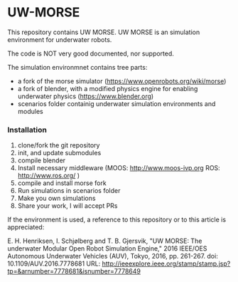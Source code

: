 # UW-MORSE

This repository contains UW MORSE. UW MORSE is an simulation environment for underwater robots. 

The code is NOT very good documented, nor supported. 

The simulation environmnet contains tree parts:
- a fork of the morse simulator (https://www.openrobots.org/wiki/morse) 
- a fork of blender, with a modified physics engine for enabling underwater physics (https://www.blender.org)
- scenarios folder containig underwater simulation environments and modules

### Installation

1. clone/fork the git repository
2. init, and update submodules
3. compile blender
4. Install necessary middleware (MOOS: http://www.moos-ivp.org ROS: http://www.ros.org/ )
5. compile and install morse fork
6. Run simulations in scenarios folder
7. Make you own simulations
8. Share your work, I will accept PRs

If the environment is used, a reference to this repository or to this article is appreciated:

E. H. Henriksen, I. Schjølberg and T. B. Gjersvik, "UW MORSE: The underwater Modular Open Robot Simulation Engine," 2016 IEEE/OES Autonomous Underwater Vehicles (AUV), Tokyo, 2016, pp. 261-267.
doi: 10.1109/AUV.2016.7778681
URL: http://ieeexplore.ieee.org/stamp/stamp.jsp?tp=&arnumber=7778681&isnumber=7778649
